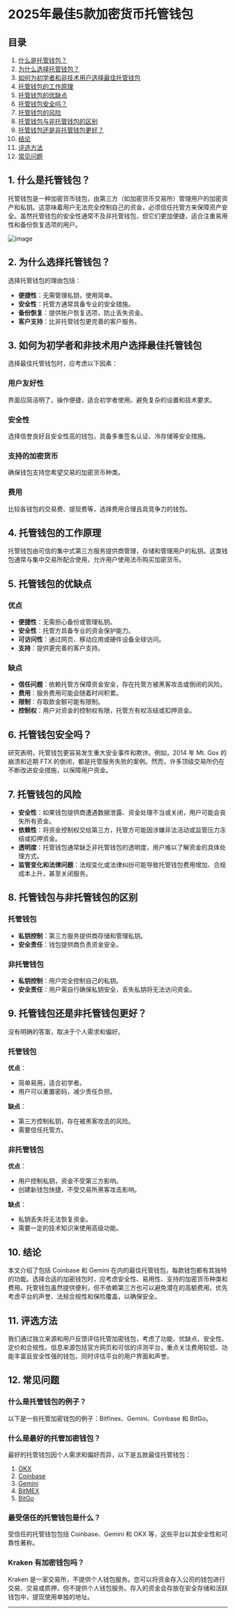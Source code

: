 # 2025年最佳5款加密货币托管钱包

## 目录
1. [什么是托管钱包？](#什么是托管钱包)
2. [为什么选择托管钱包？](#为什么选择托管钱包)
3. [如何为初学者和非技术用户选择最佳托管钱包](#如何为初学者和非技术用户选择最佳托管钱包)
4. [托管钱包的工作原理](#托管钱包的工作原理)
5. [托管钱包的优缺点](#托管钱包的优缺点)
6. [托管钱包安全吗？](#托管钱包安全吗)
7. [托管钱包的风险](#托管钱包的风险)
8. [托管钱包与非托管钱包的区别](#托管钱包与非托管钱包的区别)
9. [托管钱包还是非托管钱包更好？](#托管钱包还是非托管钱包更好)
10. [结论](#结论)
11. [评选方法](#评选方法)
12. [常见问题](#常见问题)

## 1. 什么是托管钱包？

托管钱包是一种加密货币钱包，由第三方（如加密货币交易所）管理用户的加密资产和私钥。这意味着用户无法完全控制自己的资金，必须信任托管方来保障资产安全。虽然托管钱包的安全性通常不及非托管钱包，但它们更加便捷，适合注重易用性和备份恢复选项的用户。

![image](https://github.com/user-attachments/assets/c7eaca5e-07e4-436d-a71b-7d1734aa270f)

## 2. 为什么选择托管钱包？

选择托管钱包的理由包括：

- **便捷性**：无需管理私钥，使用简单。
- **安全性**：托管方通常具备专业的安全措施。
- **备份恢复**：提供账户恢复选项，防止丢失资金。
- **客户支持**：比非托管钱包更完善的客户服务。

## 3. 如何为初学者和非技术用户选择最佳托管钱包

选择最佳托管钱包时，应考虑以下因素：

### 用户友好性
界面应简洁明了，操作便捷，适合初学者使用。避免复杂的设置和技术要求。

### 安全性
选择信誉良好且安全性高的钱包，具备多重签名认证、冷存储等安全措施。

### 支持的加密货币
确保钱包支持您希望交易的加密货币种类。

### 费用
比较各钱包的交易费、提现费等，选择费用合理且具竞争力的钱包。

## 4. 托管钱包的工作原理

托管钱包由可信的集中式第三方服务提供商管理，存储和管理用户的私钥。这类钱包通常与集中交易所配合使用，允许用户使用法币购买加密货币。

## 5. 托管钱包的优缺点

### 优点
- **便捷性**：无需担心备份或管理私钥。
- **安全性**：托管方具备专业的资金保护能力。
- **可访问性**：通过网页、移动应用或硬件设备全球访问。
- **支持**：提供更完善的客户支持。

### 缺点
- **信任问题**：依赖托管方保障资金安全，存在托管方被黑客攻击或倒闭的风险。
- **费用**：服务费用可能会随着时间积累。
- **限制**：存取款金额可能有限制。
- **控制权**：用户对资金的控制权有限，托管方有权冻结或扣押资金。

## 6. 托管钱包安全吗？

研究表明，托管钱包更容易发生重大安全事件和欺诈。例如，2014 年 Mt. Gox 的崩溃和近期 FTX 的倒闭，都是托管服务失败的案例。然而，许多顶级交易所仍在不断改进安全措施，以保障用户资金。

## 7. 托管钱包的风险

- **安全性**：如果钱包提供商遭遇数据泄露、资金处理不当或关闭，用户可能会丧失所有资金。
- **依赖性**：将资金控制权交给第三方，托管方可能因涉嫌非法活动或监管压力冻结或扣押资金。
- **透明度**：托管钱包通常缺乏非托管钱包的透明度，用户难以了解资金的具体处理方式。
- **监管变化和法律问题**：法规变化或法律纠纷可能导致托管钱包费用增加、合规成本上升，甚至关闭服务。

## 8. 托管钱包与非托管钱包的区别

### 托管钱包
- **私钥控制**：第三方服务提供商存储和管理私钥。
- **安全责任**：钱包提供商负责资金安全。

### 非托管钱包
- **私钥控制**：用户完全控制自己的私钥。
- **安全责任**：用户需自行确保私钥安全，丢失私钥将无法访问资金。

## 9. 托管钱包还是非托管钱包更好？

没有明确的答案，取决于个人需求和偏好。

### 托管钱包
**优点**：
- 简单易用，适合初学者。
- 用户可以重置密码，减少责任负担。

**缺点**：
- 第三方控制私钥，存在被黑客攻击的风险。
- 需要信任托管方。

### 非托管钱包
**优点**：
- 用户控制私钥，资金不受第三方影响。
- 创建新钱包快捷，不受交易所黑客攻击影响。

**缺点**：
- 私钥丢失将无法恢复资金。
- 需要一定的技术知识来使用高级功能。

## 10. 结论

本文介绍了包括 Coinbase 和 Gemini 在内的最佳托管钱包，每款钱包都有其独特的功能。选择合适的加密钱包时，应考虑安全性、易用性、支持的加密货币种类和费用。托管钱包虽然提供便利，但不依赖第三方也可以避免潜在的高额费用。优先考虑平台的声誉、法规合规性和保险覆盖，以确保安全。

## 11. 评选方法

我们通过独立来源和用户反馈评估托管加密钱包，考虑了功能、优缺点、安全性、定价和合规性。信息来源包括官方网页和可信的评测平台，重点关注费用较低、功能丰富且安全性强的钱包，同时评估平台的用户界面和声誉。

## 12. 常见问题

### 什么是托管钱包的例子？
以下是一些托管加密钱包的例子：Bitfinex、Gemini、Coinbase 和 BitGo。

### 什么是最好的托管加密钱包？
最好的托管钱包因个人需求和偏好而异，以下是五款最佳托管钱包：

1. [OKX](https://www.okx.com/)
2. [Coinbase](https://www.coinbase.com/)
3. [Gemini](https://www.gemini.com/)
4. [BitMEX](https://www.bitmex.com/)
5. [BitGo](https://bitgo.com/)


### 最受信任的托管钱包是什么？
受信任的托管钱包包括 Coinbase、Gemini 和 OKX 等，这些平台以其安全性和可靠性著称。

### Kraken 有加密钱包吗？
Kraken 是一家交易所，不提供个人钱包服务。您可以将资金存入公司的钱包进行交易、交易或质押，但不提供个人钱包服务。存入的资金会存放在安全存储和活跃钱包中，提现使用单独的地址。

---



